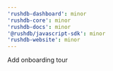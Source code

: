 ```yaml
---
'rushdb-dashboard': minor
'rushdb-core': minor
'rushdb-docs': minor
'@rushdb/javascript-sdk': minor
'rushdb-website': minor
---
```


Add onboarding tour
